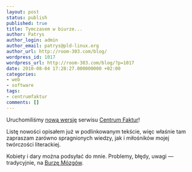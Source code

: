 ```yaml
---
layout: post
status: publish
published: true
title: Tymczasem w biurze...
author: Patrys
author_login: admin
author_email: patrys@pld-linux.org
author_url: http://room-303.com/blog/
wordpress_id: 1017
wordpress_url: http://room-303.com/blog/?p=1017
date: 2010-08-04 17:28:27.000000000 +02:00
categories:
- web
- software
tags:
- centrumfaktur
comments: []
---
```

<p>Uruchomiliśmy <a href="http://mirumee.com/blog/2010/08/03/letnie-zmiany-w-centrum-faktur/">nową wersję</a> serwisu <a href="http://centrumfaktur.pl/">Centrum Faktur</a>!</p>

<p>Listę nowości opisałem już w podlinkowanym tekście, więc właśnie tam zapraszam zarówno spragnionych wiedzy, jak i miłośników mojej twórczości literackiej.</p>

<p>Kobiety i dary można podsyłać do mnie. Problemy, błędy, uwagi &mdash; tradycyjnie, na <a href="http://mirumee.com/ideas/">Burzę Mózgów</a>.</p>
